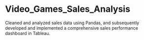 # Video_Games_Sales_Analysis
Cleaned and analyzed sales data using Pandas, and subsequently developed and implemented a comprehensive sales performance dashboard in Tableau.
